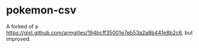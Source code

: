 # pokemon-csv
A forked of a https://gist.github.com/armgilles/194bcff35001e7eb53a2a8b441e8b2c6, but improved.
